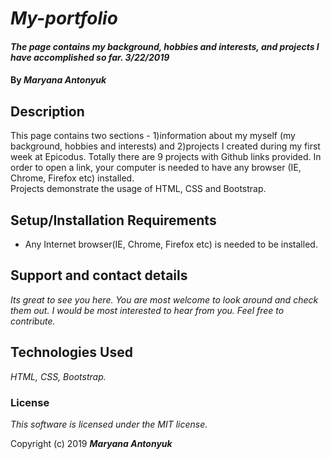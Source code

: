 # _My-portfolio_

#### _The page contains my background, hobbies and interests, and projects I have accomplished so far.     3/22/2019_

#### By _**Maryana Antonyuk**_

## Description

This page contains two sections - 1)information about my myself (my background,
  hobbies and interests) and 2)projects I created during my first week at Epicodus. Totally there are 9 projects with Github links provided. In order to open a link,
  your computer is needed to have any browser (IE, Chrome, Firefox etc) installed.   
  Projects demonstrate the usage of HTML, CSS and Bootstrap.

## Setup/Installation Requirements

* Any Internet browser(IE, Chrome, Firefox etc) is needed to be installed.

## Support and contact details

_Its great to see you here. You are most welcome to look around and check them out.
I would be most interested to hear from you. Feel free to contribute._

## Technologies Used

_HTML, CSS, Bootstrap._

### License

*This software is licensed under the MIT license.*

Copyright (c) 2019 **_Maryana Antonyuk_**
